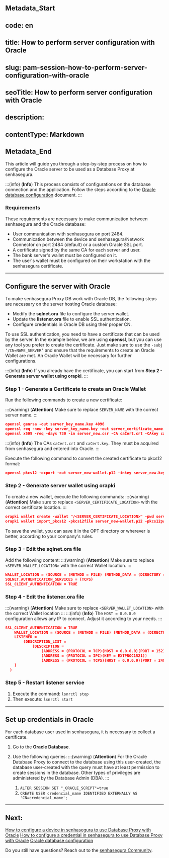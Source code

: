 ## Metadata_Start 
## code: en
## title: How to perform server configuration with Oracle 
## slug: pam-session-how-to-perform-server-configuration-with-oracle 
## seoTitle: How to perform server configuration with Oracle 
## description:  
## contentType: Markdown 
## Metadata_End
This article will guide you through a step-by-step process on how to configure the Oracle server to be used as a Database Proxy at senhasegura.

:::(info) (**Info**)
This process consists of configurations on the database connection and the application. Follow the steps according to the [Oracle database configuration](/v3-32/docs/pam-session-oracle-database-configurations) document.
:::

### Requirements
These requirements are necessary to make communication between senhasegura and the Oracle database:
* User communication with senhasegura on port 2484.
* Communication between the device and senhasegura/Network Connector on port 2484 (default) or a custom Oracle SSL port.
* A certificate signed by the same CA for each server and user.
* The bank server's wallet must be configured on it.
* The user's wallet must be configured on their workstation with the senhasegura certificate.

---
## Configure the server with Oracle
To make senhasegura Proxy DB work with Oracle DB, the following steps are necessary on the server hosting Oracle database:

* Modify the **sqlnet.ora** file to configure the server wallet.
* Update the **listener.ora** file to enable SSL authentication.
* Configure credentials in Oracle DB using their proper CN.

To use SSL authentication, you need to have a certificate that can be used by the server. In the example below, we are using **openssl**, but you can use any tool you prefer to create the certificate. Just make sure to use the `-subj ‘/CN=NAME_SERVER’` and ensure that the requirements to create an Oracle Wallet are met. An Oracle Wallet will be necessary for further configurations.

:::(info) (**Info**)
If you already have the certificate, you can start from **Step 2 - Generate server wallet using orapki**.
:::

### Step 1 - Generate a Certificate to create an Oracle Wallet

Run the following commands to create a new certificate:

:::(warning) (**Attention**)
Make sure to replace `SERVER_NAME` with the correct server name.
:::

```json
openssl genrsa -out server_key_name.key 4096
openssl req -new -key server_key_name.key -out server_certificate_name.csr -subj '/CN=SERVER_NAME'
openssl x509 -req -days 730 -in server_new.csr -CA caCert.crt -CAkey caCert.key -set_serial 01 -out server_new.crt 
```
:::(info) (**Info**)
The CAs `caCert.crt` and `caCert.key`. They must be acquired from senhasegura and entered into Oracle.
:::

Execute the following command to convert the created certificate to pkcs12 format:

```json
openssl pkcs12 -export -out server_new-wallet.p12 -inkey server_new.key -in server_new.crt -chain -CAfile caCert.crt -passout pass:server_newpass123
```

### Step 2 - Generate server wallet using orapki

To create a new wallet, execute the following commands:
:::(warning) (**Attention**)
Make sure to replace `<SERVER_CERTIFICATE_LOCATION>` with the correct certificate location.
:::

```json
orapki wallet create -wallet "/<SERVER_CERTIFICATE_LOCATION>" -pwd server_newpass123 -auto_login
orapki wallet import_pkcs12 -pkcs12file server_new-wallet.p12 -pkcs12pwd server_newpass123 -wallet "/<SERVER_CERTIFICATE_LOCATION>" -pwd server_newpass123
```

To save the wallet, you can save it in the OPT directory or wherever is better, according to your company's rules.

### Step 3 - Edit the sqlnet.ora file

Add the following content:
:::(warning) (**Attention**)
Make sure to replace `<SERVER_WALLET_LOCATION>` with the correct Wallet location.
:::

```json
WALLET_LOCATION = (SOURCE = (METHOD = FILE) (METHOD_DATA = (DIRECTORY = <SERVER_WALLET_LOCATION>)))
SQLNET.AUTHENTICATION_SERVICES = (TCPS)
SSL_CLIENT_AUTHENTICATION = TRUE
```

### Step 4 - Edit the listener.ora file

:::(warning) (**Attention**)
Make sure to replace `<SERVER_WALLET_LOCATION>` with the correct Wallet location
:::
:::(info) (**Info**)
The `HOST = 0.0.0.0` configuration allows any IP to connect. Adjust it according to your needs.
:::

```json
SSL_CLIENT_AUTHENTICATION = TRUE
    WALLET_LOCATION = (SOURCE = (METHOD = FILE) (METHOD_DATA = (DIRECTORY = <SERVER_WALLET_LOCATION>)))
    LISTENER =
        (DESCRIPTION_LIST =
            (DESCRIPTION =
                (ADDRESS = (PROTOCOL = TCP)(HOST = 0.0.0.0)(PORT = 1521))
                (ADDRESS = (PROTOCOL = IPC)(KEY = EXTPROC1521))
                (ADDRESS = (PROTOCOL = TCPS)(HOST = 0.0.0.0)(PORT = 2484))
    )
  )
```

### Step 5 - Restart listener service

1. Execute the command: `lsnrctl stop`
2. Then execute: `lsnrctl start`

---
## Set up credentials in Oracle
For each database user used in senhasegura, it is necessary to collect a certificate.

1. Go to the **Oracle Database**.
2. Use the following queries:
    :::(warning) (**Attention**)
    For the Oracle Database Proxy to connect to the database using this user-created, the database user-created with the query must have at least permission to create sessions in the database. Other types of privileges are administered by the Database Admin (DBA).
    :::

    1. `ALTER SESSION SET "_ORACLE_SCRIPT"=true`
    2. `CREATE USER credencial_name IDENTIFIED EXTERNALLY AS 'CN=credencial_name';`

---
## Next:
[How to configure a device in senhasegura to use Database Proxy with Oracle](/v3-32/docs/pam-session-how-to-configure-a-device-in-senhasegura-to-use-database-proxy-with-oracle)
[How to configure a credential in senhasegura to use Database Proxy with Oracle](/v3-32/docs/pam-session-how-to-configure-a-credential-in-senhasegura-to-use-database-proxy-with-oracle)
[Oracle database configuration](/v3-32/docs/pam-session-oracle-database-configurations)

Do you still have questions? Reach out to the [senhasegura Community](https://community.senhasegura.io/).
